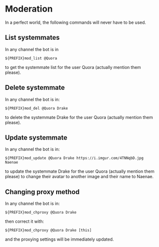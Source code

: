 # Moderation

In a perfect world, the following commands will never have to be used.

## List systemmates

In any channel the bot is in

```
${PREFIX}mod_list @Quora
```
to get the systemmate list for the user Quora (actually mention them please).

## Delete systemmate

In any channel the bot is in:

```
${PREFIX}mod_del @Quora Drake
```
to delete the systemmate Drake for the user Quora (actually mention them please).

## Update systemmate

In any channel the bot is in:

```
${PREFIX}mod_update @Quora Drake https://i.imgur.com/4TNNqbD.jpg Naenae
```
to update the systemmate Drake for the user Quora (actually mention them please) to change their avatar to another image and their name to Naenae.

## Changing proxy method

In any channel the bot is in:

```
${PREFIX}mod_chproxy @Quora Drake
```
then correct it with:

```
${PREFIX}mod_chproxy @Quora Drake [this]
```
and the proxying settings will be immediately updated.
